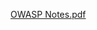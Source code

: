 
[OWASP Notes.pdf](https://github.com/ChintanJoshi14/Fundamentals-for-Everyone/files/7903158/OWASP.Notes.pdf)
